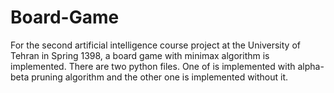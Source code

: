 # Board-Game

For the second artificial intelligence course project at the University of Tehran in Spring 1398, a board game with minimax algorithm is implemented.
There are two python files. One of is implemented with alpha-beta pruning algorithm and the other one is implemented without it.
